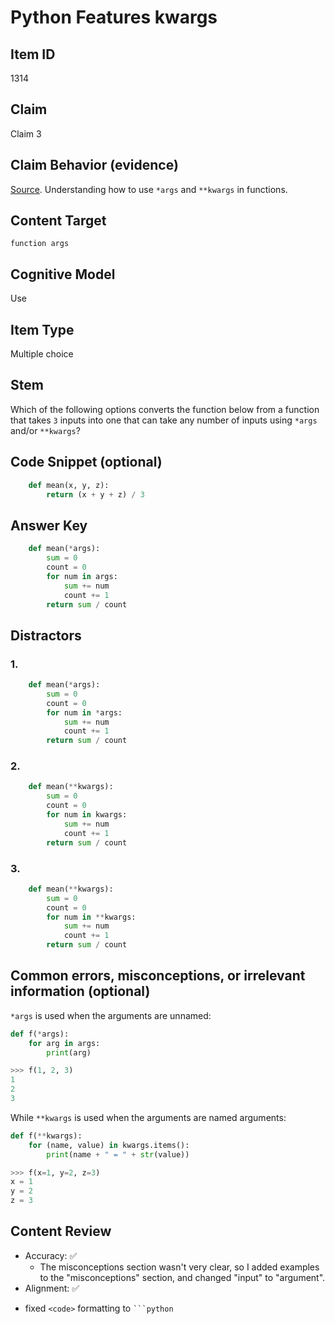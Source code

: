 # Python Features kwargs

## Item ID
1314

## Claim

Claim 3

## Claim Behavior (evidence)

[Source](https://book.pythontips.com/en/latest/args_and_kwargs.html). Understanding how to use `*args` and `**kwargs` in functions. 

## Content Target
`function args`

## Cognitive Model 

Use

## Item Type
Multiple choice

## Stem

Which of the following options converts the function below from a function that takes `3` inputs into one that can take any number of inputs using `*args` and/or `**kwargs`?

## Code Snippet (optional)

```python
    def mean(x, y, z):
        return (x + y + z) / 3
```

## Answer Key

```python
    def mean(*args):
        sum = 0
        count = 0
        for num in args:
            sum += num
            count += 1
        return sum / count
```

## Distractors 
### 1.
```python
    def mean(*args):
        sum = 0
        count = 0
        for num in *args:
            sum += num
            count += 1
        return sum / count
```

### 2.
```python
    def mean(**kwargs):
        sum = 0
        count = 0
        for num in kwargs:
            sum += num
            count += 1
        return sum / count
```

### 3.
```python
    def mean(**kwargs):
        sum = 0
        count = 0
        for num in **kwargs:
            sum += num
            count += 1
        return sum / count
```

## Common errors, misconceptions, or irrelevant information (optional)

`*args` is used when the arguments are unnamed:
```python
def f(*args):
    for arg in args:
        print(arg)

>>> f(1, 2, 3)
1
2
3
```

While `**kwargs` is used when the arguments are named arguments:
```python
def f(**kwargs):
    for (name, value) in kwargs.items():
        print(name + " = " + str(value))

>>> f(x=1, y=2, z=3)
x = 1
y = 2
z = 3
```
## Content Review

- Accuracy: ✅
    * The misconceptions section wasn't very clear, so I added examples to the "misconceptions" section, and changed "input" to "argument".
- Alignment: ✅

* fixed `<code>` formatting to ` ```python `
